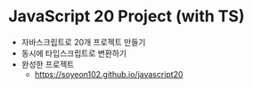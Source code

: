 # JavaScript 20 Project (with TS)

- 자바스크립트로 20개 프로젝트 만들기
- 동시에 타입스크립트로 변환하기
- 완성한 프로젝트
  - https://soyeon102.github.io/javascript20

